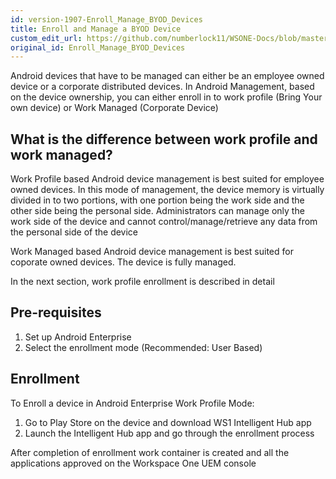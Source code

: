 ```yaml
---
id: version-1907-Enroll_Manage_BYOD_Devices
title: Enroll and Manage a BYOD Device
custom_edit_url: https://github.com/numberlock11/WSONE-Docs/blob/master/docs/Google/Enroll_Manage_BYOD_Devices.md
original_id: Enroll_Manage_BYOD_Devices
---
```


Android devices that have to be managed can either be an employee owned device or a corporate distributed devices. In Android Management, based on the
device ownership, you can either enroll in to work profile (Bring Your own device) or Work Managed (Corporate Device)

## What is the difference between work profile and work managed?
Work Profile based Android device management is best suited for employee owned devices. In this mode of management, the device memory is virtually divided in to two portions, with one portion being the work side and the other side being the personal side. Administrators can manage only the work side of the device and cannot control/manage/retrieve any data from the personal side of the device

Work Managed based Android device management is best suited for coporate owned devices. The device is fully managed. 

In the next section, work profile enrollment is described in detail

## Pre-requisites
1. Set up Android Enterprise
2. Select the enrollment mode (Recommended: User Based) 

## Enrollment
To Enroll a device in Android Enterprise Work Profile Mode:
1. Go to Play Store on the device and download WS1 Intelligent Hub app
2. Launch the Intelligent Hub app and go through the enrollment process

After completion of enrollment work container is created and all the applications approved on the Workspace One UEM console 

